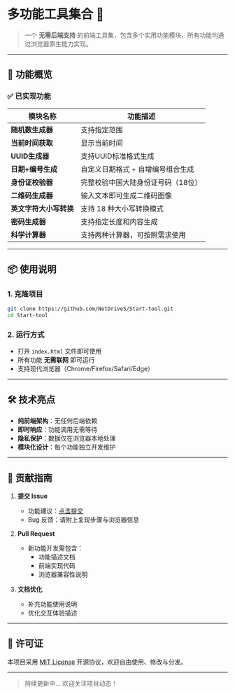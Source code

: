 # 多功能工具集合 🌟  

> 一个 **无需后端支持** 的前端工具集，包含多个实用功能模块，所有功能均通过浏览器原生能力实现。  

---

## 🚀 功能概览  

### ✅ 已实现功能  
| 模块名称 | 功能描述 |  
|----------|----------|  
| **随机数生成器** | 支持指定范围 |  
| **当前时间获取** | 显示当前时间 |  
| **UUID生成器** |  支持UUID标准格式生成 |  
| **日期+编号生成** | 自定义日期格式 + 自增编号组合生成 |  
| **身份证校验器** | 完整校验中国大陆身份证号码（18位） |  
| **二维码生成器** | 输入文本即可生成二维码图像 |  
| **英文字符大小写转换** | 支持 18 种大小写转换模式 |  
| **密码生成器** | 支持指定长度和内容生成 |  
| **科学计算器** | 支持两种计算器，可按照需求使用 |  
---

## 📦 使用说明  

### 1. 克隆项目  
```bash
git clone https://github.com/NetDriveS/Start-tool.git
cd Start-tool
```

### 2. 运行方式  
- 打开 `index.html` 文件即可使用  
- 所有功能 **无需联网** 即可运行  
- 支持现代浏览器（Chrome/Firefox/Safari/Edge）  

---

## 🛠 技术亮点  

- **纯前端架构**：无任何后端依赖  
- **即时响应**：功能调用无需等待  
- **隐私保护**：数据仅在浏览器本地处理  
- **模块化设计**：每个功能独立开发维护  

---

## 🤝 贡献指南  

1. **提交 Issue**  
   - 功能建议：[点击提交](https://github.com/NetDriveS/Start-tool/issues/new)  
   - Bug 反馈：请附上复现步骤与浏览器信息  

2. **Pull Request**  
   - 新功能开发需包含：  
     - 功能描述文档  
     - 前端实现代码  
     - 浏览器兼容性说明

3. **文档优化**  
   - 补充功能使用说明  
   - 优化交互体验描述  

---

## 📜 许可证  

本项目采用 [MIT License](https://github.com/Anzeacc10/Start-tool/blob/main/LICENSE) 开源协议，欢迎自由使用、修改与分发。  

---


> 持续更新中... 欢迎关注项目动态！
